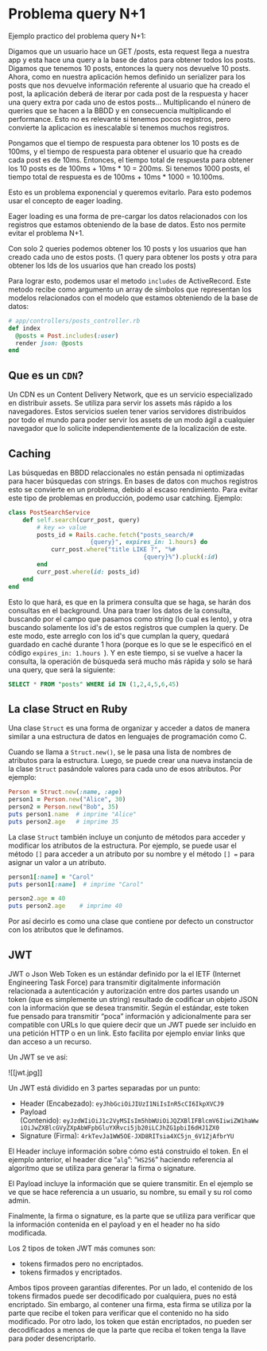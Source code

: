 # Problema query N+1
Ejemplo practico del problema query N+1:

Digamos que un usuario hace un GET /posts, esta request llega a nuestra app y esta hace una query a la base de datos para obtener todos los posts. Digamos que tenemos 10 posts, entonces la query nos devuelve 10 posts. Ahora, como en nuestra aplicación hemos definido un serializer para los posts que nos devuelve información referente al usuario que ha creado el post, 
la aplicación deberá de iterar por cada post de la respuesta y hacer una query extra por cada uno de estos posts... Multiplicando el núnero de queries que se hacen a la BBDD y en consecuencia multiplicando el performance.
Esto no es relevante si tenemos pocos registros, pero convierte la aplicacion es inescalable si tenemos muchos registros.

Pongamos que el tiempo de respuesta para obtener los 10 posts es de 100ms, y el tiempo de respuesta para obtener el usuario que ha creado cada post es de 10ms. Entonces, el tiempo total de respuesta para obtener los 10 posts es de 100ms + 10ms * 10 = 200ms. Si tenemos 1000 posts, el tiempo total de respuesta es de 100ms + 10ms * 1000 = 10.100ms. 

Esto es un problema exponencial y queremos evitarlo. Para esto podemos usar el concepto de eager loading. 

Eager loading es una forma de pre-cargar los datos relacionados con los registros que estamos obteniendo de la base de datos. Esto nos permite evitar el problema N+1. 

Con solo 2 queries podemos obtener los 10 posts y los usuarios que han creado cada uno de estos posts. (1 query para obtener los posts y otra para obtener los Ids de los usuarios que han creado los posts)

Para lograr esto, podemos usar el metodo `includes` de ActiveRecord. Este metodo recibe como argumento un array de símbolos que representan los modelos relacionados con el modelo que estamos obteniendo de la base de datos:
  
  ```ruby
  # app/controllers/posts_controller.rb
  def index
    @posts = Post.includes(:user)
    render json: @posts
  end
  ```

  ## Que es un `CDN`?
Un CDN es un Content Delivery Network, que es un servicio especializado en distribuir assets. 
Se utiliza para servir los assets más rápido a los navegadores.
Estos servicios suelen tener varios servidores distribuidos por todo el mundo para poder servir los assets de un modo ágil a cualquier navegador que lo solicite independientemente de la localización de este.

## Caching
Las búsquedas en BBDD relaccionales no están pensada ni optimizadas para hacer búsquedas con strings.
En bases de datos con muchos registros esto se convierte en un problema, debido al escaso rendimiento.
Para evitar este tipo de problemas en producción, podemo usar catching. Ejemplo:
```ruby
class PostSearchService
	def self.search(curr_post, query)
		# key => value
		posts_id = Rails.cache.fetch("posts_search/# 
                       {query}", expires_in: 1.hours) do
			curr_post.where("title LIKE ?", "%# 
                                      {query}%").pluck(:id)
		end
		curr_post.where(id: posts_id)
	end
end
```
Esto lo que hará, es que en la primera consulta que se haga, se harán dos consultas en el background. Una para traer los datos de la consulta, buscando por el campo que pasamos como string (lo cual es lento), y otra buscando solamente los id's de estos registros que cumplen la query.
De este modo, este arreglo con los id's que cumplan la query, quedará guardado en caché durante 1 hora (porque es lo que se le especificó en el código `expires_in: 1.hours `). Y en este tiempo, si se vuelve a hacer la consulta, la operación de búsqueda será mucho más rápida y solo se hará una query, que será la siguiente:
```sql
SELECT * FROM "posts" WHERE id IN (1,2,4,5,6,45)
```


## La clase Struct en Ruby
Una clase `Struct` es una forma de organizar y acceder a datos de manera similar a una estructura de datos en lenguajes de programación como C.

Cuando se llama a `Struct.new()`, se le pasa una lista de nombres de atributos para la estructura. Luego, se puede crear una nueva instancia de la clase `Struct` pasándole valores para cada uno de esos atributos. Por ejemplo:

```ruby
Person = Struct.new(:name, :age) 
person1 = Person.new("Alice", 30) 
person2 = Person.new("Bob", 35)  
puts person1.name  # imprime "Alice" 
puts person2.age   # imprime 35
```

La clase `Struct` también incluye un conjunto de métodos para acceder y modificar los atributos de la estructura. Por ejemplo, se puede usar el método `[]` para acceder a un atributo por su nombre y el método `[] =` para asignar un valor a un atributo.

```ruby
person1[:name] = "Carol" 
puts person1[:name]  # imprime "Carol"

person2.age = 40 
puts person2.age    # imprime 40
```

Por así decirlo es como una clase que contiene por defecto un constructor con los atributos que le definamos.


## JWT

JWT o Json Web Token es un estándar definido por la el IETF (Internet Engineering Task Force) para transmitir digitalmente información relacionada a autenticación y autorización entre dos partes usando un token (que es simplemente un string) resultado de codificar un objeto JSON con la información que se desea transmitir. Según el estándar, este token fue pensado para transmitir “poca” información y adicionalmente para ser compatible con URLs lo que quiere decir que un JWT puede ser incluido en una petición HTTP o en un link. Esto facilita por ejemplo enviar links que dan acceso a un recurso.

Un JWT se ve así:

![[jwt.jpg]]

Un JWT está dividido en 3 partes separadas por un punto:

-   Header (Encabezado): `eyJhbGciOiJIUzI1NiIsInR5cCI6IkpXVCJ9`
-   Payload (Contenido): `eyJzdWIiOiJ1c2VyMSIsIm5hbWUiOiJQZXBlIFBlcmV6IiwiZW1haWwiOiJwZXBlcGVyZXpAbWFpbGluYXRvci5jb20iLCJhZG1pbiI6dHJ1ZX0`
-   Signature (Firma): `4rkTevJa1WW5OE-JXD8RITsia4XC5jn_6V1ZjAfbrYU`

El Header incluye información sobre cómo está construido el token. En el ejemplo anterior, el header dice “`alg`”: “`HS256`” haciendo referencia al algoritmo que se utiliza para generar la firma o signature.

El Payload incluye la información que se quiere transmitir. En el ejemplo se ve que se hace referencia a un usuario, su nombre, su email y su rol como admin.

Finalmente, la firma o signature, es la parte que se utiliza para verificar que la información contenida en el payload y en el header no ha sido modificada.

Los 2 tipos de token JWT más comunes son:

-   tokens firmados pero no encriptados.
-   tokens firmados y encriptados.

Ambos tipos proveen garantías diferentes. Por un lado, el contenido de los tokens firmados puede ser decodificado por cualquiera, pues no está encriptado. Sin embargo, al contener una firma, esta firma se utiliza por la parte que recibe el token para verificar que el contenido no ha sido modificado. Por otro lado, los token que están encriptados, no pueden ser decodificados a menos de que la parte que reciba el token tenga la llave para poder desencriptarlo.


